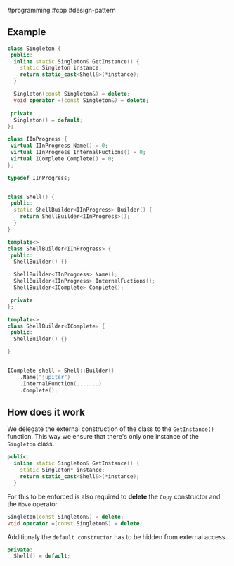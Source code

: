 #programming #cpp #design-pattern

## Example

```cpp
class Singleton {
 public:
  inline static Singleton& GetInstance() {
    static Singleton instance;
    return static_cast<Shell&>(*instance);
  }

  Singleton(const Singleton&) = delete;
  void operator =(const Singleton&) = delete;
  
 private:
  Singleton() = default;
};
```

```cpp
class IInProgress {
 virtual IInProgress Name() = 0;
 virtual IInProgress InternalFuctions() = 0;
 virtual IComplete Complete() = 0;
};
```

```cpp
typedef IInProgress;
```

```cpp

class Shell() {
 public:
  static ShellBuilder<IInProgress> Builder() {
	return ShellBuilder<IInProgress>();
  }
}

template<>
class ShellBuilder<IInProgress> {
 public:
  ShellBuilder() {}

  ShellBuilder<IInProgress> Name();
  ShellBuilder<IInProgress> InternalFuctions();
  ShellBuilder<IComplete> Complete();

 private:
};

template<>
class ShellBuilder<IComplete> {
 public:
  ShellBuilder() {}

}
```

```cpp

IComplete shell = Shell::Builder()
	.Name("jupiter")
	.InternalFunction(.......)
	.Complete();

```



## How does it work

We delegate the external construction of the class to the `GetInstance()` function.
This way we ensure that there's only one instance of the `Singleton` class.

```cpp
public:
  inline static Singleton& GetInstance() {
    static Singleton* instance;
    return static_cast<Shell&>(*instance);
  }
```

For this to be enforced is also required to **delete** the `Copy` constructor and the `Move` operator. 
```cpp
Singleton(const Singleton&) = delete;
void operator =(const Singleton&) = delete;
```

Additionaly the `default constructor` has to be hidden from external access.
```cpp
private:
  Shell() = default;
```
